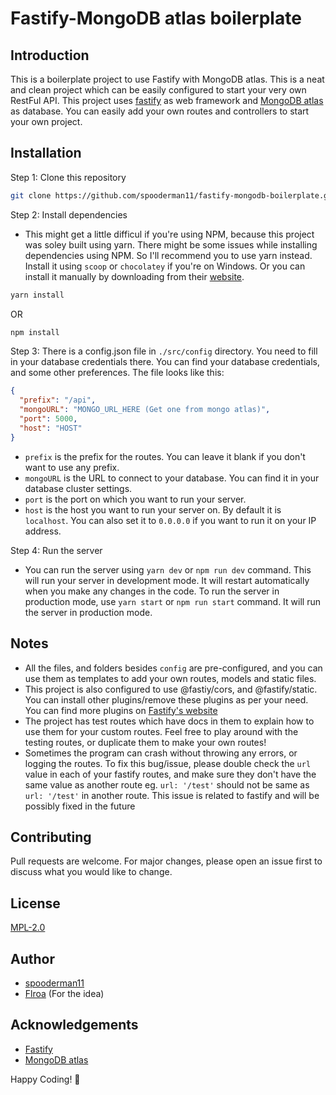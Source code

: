 # Fastify-MongoDB atlas boilerplate

## Introduction

This is a boilerplate project to use Fastify with MongoDB atlas. This is a neat and clean project which can be easily configured to start your very own RestFul API. This project uses [fastify](https://www.fastify.dev/) as web framework and [MongoDB atlas](https://www.mongodb.com/cloud/atlas) as database. You can easily add your own routes and controllers to start your own project.

## Installation

Step 1: Clone this repository

```bash
git clone https://github.com/spooderman11/fastify-mongodb-boilerplate.git
```

Step 2: Install dependencies

- This might get a little difficul if you're using NPM, because this project was soley built using yarn. There might be some issues while installing dependencies using NPM. So I'll recommend you to use yarn instead. Install it using `scoop` or `chocolatey` if you're on Windows. Or you can install it manually by downloading from their [website](https://classic.yarnpkg.com/en/docs/install/).

```bash
yarn install
```

OR

```bash
npm install
```

Step 3: There is a config.json file in `./src/config` directory. You need to fill in your database credentials there. You can find your database credentials, and some other preferences. The file looks like this:

```json
{
  "prefix": "/api",
  "mongoURL": "MONGO_URL_HERE (Get one from mongo atlas)",
  "port": 5000,
  "host": "HOST"
}
```

- `prefix` is the prefix for the routes. You can leave it blank if you don't want to use any prefix.
- `mongoURL` is the URL to connect to your database. You can find it in your database cluster settings.
- `port` is the port on which you want to run your server.
- `host` is the host you want to run your server on. By default it is `localhost`. You can also set it to `0.0.0.0` if you want to run it on your IP address.

Step 4: Run the server

- You can run the server using `yarn dev` or `npm run dev` command. This will run your server in development mode. It will restart automatically when you make any changes in the code. To run the server in production mode, use `yarn start` or `npm run start` command. It will run the server in production mode.

## Notes

- All the files, and folders besides `config` are pre-configured, and you can use them as templates to add your own routes, models and static files.
- This project is also configured to use @fastiy/cors, and @fastify/static. You can install other plugins/remove these plugins as per your need. You can find more plugins on [Fastify's website](https://fastify.dev/ecosystem/)
- The project has test routes which have docs in them to explain how to use them for your custom routes. Feel free to play around with the testing routes, or duplicate them to make your own routes!
- Sometimes the program can crash without throwing any errors, or logging the routes. To fix this bug/issue, please double check the `url` value in each of your fastify routes, and make sure they don't have the same value as another route eg. `url: '/test'` should not be same as `url: '/test'` in another route. This issue is related to fastify and will be possibly fixed in the future

## Contributing

Pull requests are welcome. For major changes, please open an issue first to discuss what you would like to change.

## License

[MPL-2.0](https://choosealicense.com/licenses/mpl-2.0/)

## Author

- [spooderman11](https://github.com/spooderman11)
- [Flroa](https://github.com/Flroa) (For the idea)

## Acknowledgements

- [Fastify](https://www.fastify.dev/)
- [MongoDB atlas](https://www.mongodb.com/cloud/atlas)

Happy Coding! 🎉
